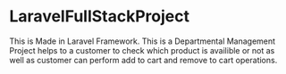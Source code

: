 # LaravelFullStackProject
This is Made in Laravel Framework. This is a Departmental Management Project helps to a customer to check which product is availible or not as well as customer can perform add to cart and remove to cart operations.
